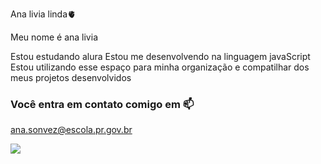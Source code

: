 Ana livia linda🫀

Meu nome é ana livia

Estou estudando alura
Estou me desenvolvendo na linguagem javaScript
Estou utilizando esse espaço para minha organização e compatilhar dos meus projetos desenvolvidos

### Você entra em contato comigo em 📫

ana.sonvez@escola.pr.gov.br

![](https://media1.tenor.com/m/hOyuiw6KQIEAAAAC/wealth.gif)

